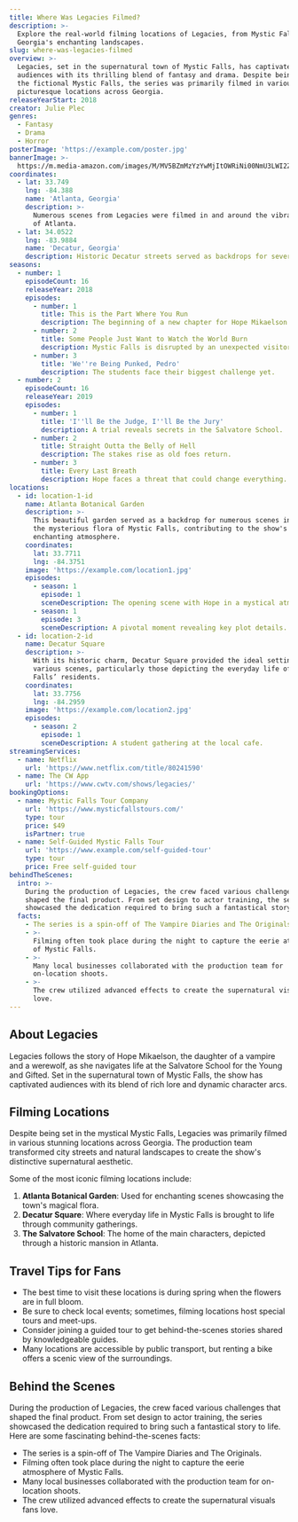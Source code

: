 ```yaml
---
title: Where Was Legacies Filmed?
description: >-
  Explore the real-world filming locations of Legacies, from Mystic Falls to
  Georgia's enchanting landscapes.
slug: where-was-legacies-filmed
overview: >-
  Legacies, set in the supernatural town of Mystic Falls, has captivated
  audiences with its thrilling blend of fantasy and drama. Despite being set in
  the fictional Mystic Falls, the series was primarily filmed in various
  picturesque locations across Georgia.
releaseYearStart: 2018
creator: Julie Plec
genres:
  - Fantasy
  - Drama
  - Horror
posterImage: 'https://example.com/poster.jpg'
bannerImage: >-
  https://m.media-amazon.com/images/M/MV5BZmMzYzYwMjItOWRiNi00NmU3LWI2ZjktOWFjYzI5ZmI4ZDI0XkEyXkFqcGc@._V1_SX300.jpg
coordinates:
  - lat: 33.749
    lng: -84.388
    name: 'Atlanta, Georgia'
    description: >-
      Numerous scenes from Legacies were filmed in and around the vibrant city
      of Atlanta.
  - lat: 34.0522
    lng: -83.9884
    name: 'Decatur, Georgia'
    description: Historic Decatur streets served as backdrops for several key scenes.
seasons:
  - number: 1
    episodeCount: 16
    releaseYear: 2018
    episodes:
      - number: 1
        title: This is the Part Where You Run
        description: The beginning of a new chapter for Hope Mikaelson.
      - number: 2
        title: Some People Just Want to Watch the World Burn
        description: Mystic Falls is disrupted by an unexpected visitor.
      - number: 3
        title: 'We''re Being Punked, Pedro'
        description: The students face their biggest challenge yet.
  - number: 2
    episodeCount: 16
    releaseYear: 2019
    episodes:
      - number: 1
        title: 'I''ll Be the Judge, I''ll Be the Jury'
        description: A trial reveals secrets in the Salvatore School.
      - number: 2
        title: Straight Outta the Belly of Hell
        description: The stakes rise as old foes return.
      - number: 3
        title: Every Last Breath
        description: Hope faces a threat that could change everything.
locations:
  - id: location-1-id
    name: Atlanta Botanical Garden
    description: >-
      This beautiful garden served as a backdrop for numerous scenes involving
      the mysterious flora of Mystic Falls, contributing to the show's
      enchanting atmosphere.
    coordinates:
      lat: 33.7711
      lng: -84.3751
    image: 'https://example.com/location1.jpg'
    episodes:
      - season: 1
        episode: 1
        sceneDescription: The opening scene with Hope in a mystical atmosphere.
      - season: 1
        episode: 3
        sceneDescription: A pivotal moment revealing key plot details.
  - id: location-2-id
    name: Decatur Square
    description: >-
      With its historic charm, Decatur Square provided the ideal setting for
      various scenes, particularly those depicting the everyday life of Mystic
      Falls’ residents.
    coordinates:
      lat: 33.7756
      lng: -84.2959
    image: 'https://example.com/location2.jpg'
    episodes:
      - season: 2
        episode: 1
        sceneDescription: A student gathering at the local cafe.
streamingServices:
  - name: Netflix
    url: 'https://www.netflix.com/title/80241590'
  - name: The CW App
    url: 'https://www.cwtv.com/shows/legacies/'
bookingOptions:
  - name: Mystic Falls Tour Company
    url: 'https://www.mysticfallstours.com/'
    type: tour
    price: $49
    isPartner: true
  - name: Self-Guided Mystic Falls Tour
    url: 'https://www.example.com/self-guided-tour'
    type: tour
    price: Free self-guided tour
behindTheScenes:
  intro: >-
    During the production of Legacies, the crew faced various challenges that
    shaped the final product. From set design to actor training, the series
    showcased the dedication required to bring such a fantastical story to life.
  facts:
    - The series is a spin-off of The Vampire Diaries and The Originals.
    - >-
      Filming often took place during the night to capture the eerie atmosphere
      of Mystic Falls.
    - >-
      Many local businesses collaborated with the production team for
      on-location shoots.
    - >-
      The crew utilized advanced effects to create the supernatural visuals fans
      love.
---
```


## About Legacies

Legacies follows the story of Hope Mikaelson, the daughter of a vampire and a werewolf, as she navigates life at the Salvatore School for the Young and Gifted. Set in the supernatural town of Mystic Falls, the show has captivated audiences with its blend of rich lore and dynamic character arcs.

## Filming Locations

Despite being set in the mystical Mystic Falls, Legacies was primarily filmed in various stunning locations across Georgia. The production team transformed city streets and natural landscapes to create the show's distinctive supernatural aesthetic.

Some of the most iconic filming locations include:

1. **Atlanta Botanical Garden**: Used for enchanting scenes showcasing the town's magical flora.
2. **Decatur Square**: Where everyday life in Mystic Falls is brought to life through community gatherings.
3. **The Salvatore School**: The home of the main characters, depicted through a historic mansion in Atlanta.

## Travel Tips for Fans

- The best time to visit these locations is during spring when the flowers are in full bloom.
- Be sure to check local events; sometimes, filming locations host special tours and meet-ups.
- Consider joining a guided tour to get behind-the-scenes stories shared by knowledgeable guides.
- Many locations are accessible by public transport, but renting a bike offers a scenic view of the surroundings.

## Behind the Scenes

During the production of Legacies, the crew faced various challenges that shaped the final product. From set design to actor training, the series showcased the dedication required to bring such a fantastical story to life. Here are some fascinating behind-the-scenes facts:

- The series is a spin-off of The Vampire Diaries and The Originals.
- Filming often took place during the night to capture the eerie atmosphere of Mystic Falls.
- Many local businesses collaborated with the production team for on-location shoots.
- The crew utilized advanced effects to create the supernatural visuals fans love.
